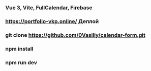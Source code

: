 ### Vue 3, Vite, FullCalendar, Firebase
### https://portfolio-vkp.online/  Деплой
### git clone https://github.com/0Vasiliy/calendar-form.git
### npm install
### npm run dev

